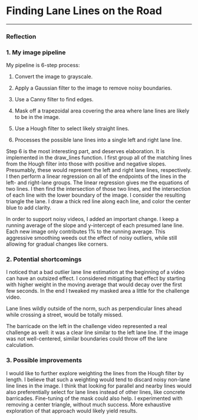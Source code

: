 # **Finding Lane Lines on the Road** 

[image1]: ./examples/grayscale.jpg "Grayscale"

---

### Reflection

### 1. My image pipeline

My pipeline is 6-step process:

1. Convert the image to grayscale.

2. Apply a Gaussian filter to the image to remove noisy boundaries.

3. Use a Canny filter to find edges.

4. Mask off a trapezoidal area covering the area where lane lines are likely to be in the image.

5. Use a Hough filter to select likely straight lines.

6. Processes the possible lane lines into a single left and right lane line.

Step 6 is the most interesting part, and deserves elaboration. It is implemented in the draw_lines function.
I first group all of the matching lines from the Hough filter into those with positive and negative slopes.
Presumably, these would represent the left and right lane lines, respectively.
I then perform a linear regression on all of the endpoints of the lines in the left- and right-lane groups.
The linear regression gives me the equations of two lines. I then find the intersection of those two lines,
and the intersection of each line with the lower boundary of the image. I consider the resulting triangle
the lane.
I draw a thick red line along each line, and color the center blue to add clarity.

In order to support noisy videos, I added an important change. I keep a running average of the slope and y-intercept
of each presumed lane line. Each new image only contributes 1% to the running average. This aggressive smoothing
weeds out the effect of noisy outliers, while still allowing for gradual changes like corners.


### 2. Potential shortcomings

I noticed that a bad outlier lane line estimation at the beginning of a video can have an outsized effect. I considered mitigating
that effect by starting with higher weight in the moving average that would decay over the first few seconds. In the end I tweaked
my masked area a little for the challenge video.

Lane lines wildly outside of the norm, such as perpendicular lines ahead while crossing a street, would be totally missed.

The barricade on the left in the challenge video represented a real challenge as well: it was a clear line similar to the left lane line.
If the image was not well-centered, similar boundaries could throw off the lane calculation.

### 3. Possible improvements

I would like to further explore weighting the lines from the Hough filter by length. I believe that such a weighting would
tend to discard noisy non-lane line lines in the image. I think that looking for parallel and nearby lines would also
preferentially select for lane lines instead of other lines, like concrete barricades.
Fine-tuning of the mask could also help. I experimented with removing a center triangle, without much success.
More exhaustive exploration of that approach would likely yield results.
